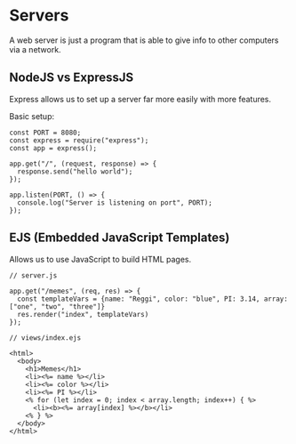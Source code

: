 # Servers

A web server is just a program that is able to give info to other computers via a network.

## NodeJS vs ExpressJS
Express allows us to set up a server far more easily with more features.

Basic setup:

```
const PORT = 8080;
const express = require("express");
const app = express();

app.get("/", (request, response) => {
  response.send("hello world");
});

app.listen(PORT, () => {
  console.log("Server is listening on port", PORT);
});
```

## EJS (Embedded JavaScript Templates)

Allows us to use JavaScript to build HTML pages.
```
// server.js

app.get("/memes", (req, res) => {
  const templateVars = {name: "Reggi", color: "blue", PI: 3.14, array: ["one", "two", "three"]}
  res.render("index", templateVars)
});
```
```
// views/index.ejs

<html>
  <body>
    <h1>Memes</h1>
    <li><%= name %></li>
    <li><%= color %></li>
    <li><%= PI %></li>
    <% for (let index = 0; index < array.length; index++) { %>
      <li><b><%= array[index] %></b></li>
    <% } %>
  </body>
</html>
```